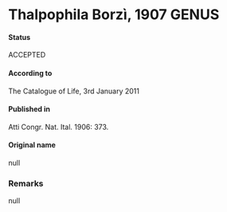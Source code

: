 Thalpophila Borzì, 1907 GENUS
=======

#### Status
ACCEPTED

#### According to
The Catalogue of Life, 3rd January 2011

#### Published in
Atti Congr. Nat. Ital. 1906: 373.

#### Original name
null

### Remarks
null